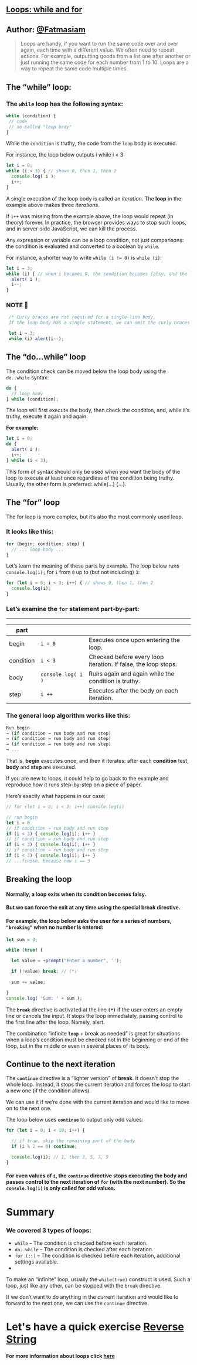 ## <a href='#loops' id='loops'>Loops: while and for </a>

**Author**: [@Fatmasiam](https://github.com/Fatmasiam)
----

  >Loops are handy, if you want to run the same code over and over again, each time with a different value.
We often need to repeat actions.
For example, outputting goods from a list one after another or just running the same code for each number from 1 to 10.
Loops are a way to repeat the same code multiple times.

## The **“while”** loop:
### The `while` loop has the following syntax:
 ```js
 while (condition) {
  // code
  // so-called "loop body"
}
 ```
While the `condition` is truthy, the code from the `loop` body is executed.

For instance, the loop below outputs i while i < 3:

```js
let i = 0;
while (i < 3) { // shows 0, then 1, then 2
  console.log( i );
  i++;
}
```

A single execution of the loop body is called an _iteration_. The **loop** in the example above makes three _iterations_.

If `i++` was missing from the example above, the loop would repeat (in theory) forever.
In practice, the browser provides ways to stop such loops, and in server-side JavaScript, we can kill the process.

Any expression or variable can be a loop condition, not just comparisons:
the condition is evaluated and converted to a boolean by `while`.

For instance, a shorter way to write `while (i != 0)` is `while (i)`:

```js
let i = 3;
while (i) { // when i becomes 0, the condition becomes falsy, and the loop stops
  alert( i );
  i--;
}
```
### **NOTE** :100: 
```js
 /* Curly braces are not required for a single-line body.
 If the loop body has a single statement, we can omit the curly braces {…}:*/ 

 let i = 3;
 while (i) alert(i--);

```


## The **“do…while”** loop
The condition check can be moved below the loop body using the `do..while` syntax:

```js
do {
  // loop body
} while (condition);

```
The loop will first execute the body, then check the condition, and, while it’s truthy, execute it again and again.

**For example:**

```js
let i = 0;
do {
  alert( i );
  i++;
} while (i < 3);

```
This form of syntax should only be used when you want the body of the loop to execute at least once regardless of the condition being truthy. Usually, the other form is preferred: while(…) {…}.

## The **“for”** loop
 The for loop is more complex, but it’s also the most commonly used loop.

### It looks like this:
```js
for (begin; condition; step) {
  // ... loop body ...
}
```

Let’s learn the meaning of these parts by example. The loop below runs `console.log(i);` for `i` from `0` up to (but not including) `3`:

```js
for (let i = 0; i < 3; i++) { // shows 0, then 1, then 2
  console.log(i);
}

```
### Let’s examine the `for` statement part-by-part:

----

| part | |  |
| -------- | -------- | -------- |
| begin     | `i = 0`      | Executes once upon entering the loop.     |
| condition     | `i < 3	`  | Checked before every loop iteration. If false, the loop stops.  |
| body     | `console.log( i )`      | Runs again and again while the condition is truthy.|
| step     | `i ++ `      | Executes after the body on each iteration.  |


### The general loop algorithm works like this:

```js
Run begin
→ (if condition → run body and run step)
→ (if condition → run body and run step)
→ (if condition → run body and run step)
→ ...
```

That is, **begin** executes once, and then it iterates: after each **condition** test, **body** and **step** are executed.

If you are new to loops, it could help to go back to the example and reproduce how it runs step-by-step on a piece of paper.

Here’s exactly what happens in our case:

```js
// for (let i = 0; i < 3; i++) console.log(i)

// run begin
let i = 0
// if condition → run body and run step
if (i < 3) { console.log(i); i++ }
// if condition → run body and run step
if (i < 3) { console.log(i); i++ }
// if condition → run body and run step
if (i < 3) { console.log(i); i++ }
// ...finish, because now i == 3

```

## Breaking the loop

#### Normally, a loop exits when its condition becomes falsy.

#### But we can force the exit at any time using the special break directive.

#### For example, the loop below asks the user for a series of numbers, `“breaking”` when no number is entered:

```js
let sum = 0;

while (true) {

  let value = +prompt("Enter a number", '');

  if (!value) break; // (*)
  
  sum += value;

}
console.log( 'Sum: ' + sum );
```

The **`break`** directive is activated at the line **`(*)`** if the user enters an empty line or cancels the input. It stops the loop immediately, passing control to the first line after the loop. Namely, alert.

The combination “infinite **`loop`** + break as needed” is great for situations when a loop’s condition must be checked not in the beginning or end of the loop, but in the middle or even in several places of its body.

## Continue to the next iteration

The **`continue`** directive is a “lighter version” of **break**. It doesn’t stop the whole loop. Instead, it stops the current iteration and forces the loop to start a new one (if the condition allows).

We can use it if we’re done with the current iteration and would like to move on to the next one.

The loop below uses **`continue`** to output only odd values:

```js
for (let i = 0; i < 10; i++) {

  // if true, skip the remaining part of the body
  if (i % 2 == 0) continue;

  console.log(i); // 1, then 3, 5, 7, 9
}
```

#### For even values of `i`, the `continue` directive stops executing the body and passes control to the next iteration of `for` (with the next number). So the `console.log(i)` is only called for odd values.


# Summary
### We covered 3 types of loops:

* `while` – The condition is checked before each iteration.
* `do..while` – The condition is checked after each iteration.
* `for (;;)` – The condition is checked before each iteration, additional settings available.
* 
To make an “infinite” loop, usually the `while(true)` construct is used. Such a loop, just like any other, can be stopped with the `break` directive.

If we don’t want to do anything in the current iteration and would like to forward to the next one, we can use the `continue` directive.


# Let's have a quick exercise  [Reverse String](https://leetcode.com/problems/reverse-string/)

#### For more information about loops click [here](https://developer.mozilla.org/en-US/docs/Web/JavaScript/Guide/Loops_and_iteration#break_statement) 
